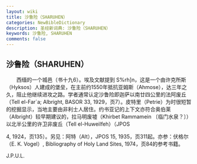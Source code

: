 ```yaml
---
layout: wiki
title: 沙鲁险（SHARUHEN）
categories: NewBibleDictionary
description: 圣经新词典: 沙鲁险（SHARUHEN）
keywords: 沙鲁险, SHARUHEN
comments: false
---
```


## 沙鲁险（SHARUHEN）

　　西缅的一个城邑（书十九6）。埃及文献提到 S%rh]n，这是一个由许克所斯（Hyksos）人建成的堡垒，在主前约1550年抵抗亚姆斯（Ahmose），达三年之久，阻止他继续进攻之路。学者通常认定沙鲁险即迦萨以南廿四公里的法阿废丘（Tell el-Far`a; Albright, BASOR 33, 1929，页7）。皮特里（Petrie）为时很短暂的挖掘显示，当地主要由非利士人居住。约书亚记的上下文亦符合奥伯莱（Albright）较早期建议的，拉马明废墟（Khirbet Rammamein 〔临门水泉？〕）以北半公里的许卫非废丘（Tell el-Huweilfeh）（JPOS

4, 1924，页135）。另见：阿特（Alt），JPOS 15, 1935，页311起。亦参：伏格尔（E. K. Vogel）, Bibliography of Holy Land Sites, 1974，页84的参考书籍。

J.P.U.L.








